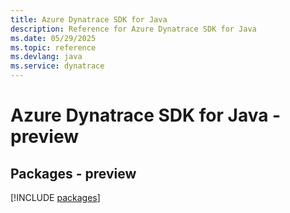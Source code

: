 ```yaml
---
title: Azure Dynatrace SDK for Java
description: Reference for Azure Dynatrace SDK for Java
ms.date: 05/29/2025
ms.topic: reference
ms.devlang: java
ms.service: dynatrace
---
```

# Azure Dynatrace SDK for Java - preview
## Packages - preview
[!INCLUDE [packages](dynatrace-index.md)]